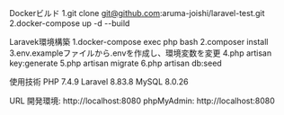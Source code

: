 Dockerビルド
  1.git clone git@github.com:aruma-joishi/laravel-test.git
  2.docker-compose up -d --build

Laravek環境構築
  1.docker-compose exec php bash
  2.composer install
  3.env.exampleファイルから.envを作成し、環境変数を変更
  4.php artisan key:generate
  5.php artisan migrate
  6.php artisan db:seed

使用技術
  PHP 7.4.9
  Laravel 8.83.8
  MySQL  8.0.26

URL
  開発環境: http://localhost:8080
  phpMyAdmin: http://localhost:8080
